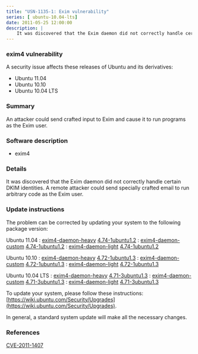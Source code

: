 ```yaml
---
title: "USN-1135-1: Exim vulnerability"
series: [ ubuntu-10.04-lts]
date: 2011-05-25 12:00:00
description: |
    It was discovered that the Exim daemon did not correctly handle certain DKIM identities. A remote attacker could send specially crafted email to run arbitrary code as the Exim user. 
--- 
```

 
### exim4 vulnerability

A security issue affects these releases of Ubuntu and its derivatives:

* Ubuntu 11.04
* Ubuntu 10.10
* Ubuntu 10.04 LTS

### Summary

An attacker could send crafted input to Exim and cause it to run programs as the Exim user.

### Software description

* exim4 

### Details

It was discovered that the Exim daemon did not correctly handle certain DKIM identities. A remote attacker could send specially crafted email to run arbitrary code as the Exim user. 

### Update instructions

The problem can be corrected by updating your system to the following package version:

Ubuntu 11.04
 : [exim4-daemon-heavy](https://launchpad.net/ubuntu/+source/exim4) <span> [4.74-1ubuntu1.2](https://launchpad.net/ubuntu/+source/exim4/4.74-1ubuntu1.2) </span> 
 : [exim4-daemon-custom](https://launchpad.net/ubuntu/+source/exim4) <span> [4.74-1ubuntu1.2](https://launchpad.net/ubuntu/+source/exim4/4.74-1ubuntu1.2) </span> 
 : [exim4-daemon-light](https://launchpad.net/ubuntu/+source/exim4) <span> [4.74-1ubuntu1.2](https://launchpad.net/ubuntu/+source/exim4/4.74-1ubuntu1.2) </span> 

Ubuntu 10.10
 : [exim4-daemon-heavy](https://launchpad.net/ubuntu/+source/exim4) <span> [4.72-1ubuntu1.3](https://launchpad.net/ubuntu/+source/exim4/4.72-1ubuntu1.3) </span> 
 : [exim4-daemon-custom](https://launchpad.net/ubuntu/+source/exim4) <span> [4.72-1ubuntu1.3](https://launchpad.net/ubuntu/+source/exim4/4.72-1ubuntu1.3) </span> 
 : [exim4-daemon-light](https://launchpad.net/ubuntu/+source/exim4) <span> [4.72-1ubuntu1.3](https://launchpad.net/ubuntu/+source/exim4/4.72-1ubuntu1.3) </span> 

Ubuntu 10.04 LTS
 : [exim4-daemon-heavy](https://launchpad.net/ubuntu/+source/exim4) <span> [4.71-3ubuntu1.3](https://launchpad.net/ubuntu/+source/exim4/4.71-3ubuntu1.3) </span> 
 : [exim4-daemon-custom](https://launchpad.net/ubuntu/+source/exim4) <span> [4.71-3ubuntu1.3](https://launchpad.net/ubuntu/+source/exim4/4.71-3ubuntu1.3) </span> 
 : [exim4-daemon-light](https://launchpad.net/ubuntu/+source/exim4) <span> [4.71-3ubuntu1.3](https://launchpad.net/ubuntu/+source/exim4/4.71-3ubuntu1.3) </span> 

To update your system, please follow these instructions: [https://wiki.ubuntu.com/Security/Upgrades](https://wiki.ubuntu.com/Security/Upgrades).

In general, a standard system update will make all the necessary changes. 

### References

 [CVE-2011-1407](http://people.ubuntu.com/~ubuntu-security/cve/CVE-2011-1407)
 
